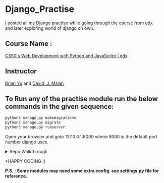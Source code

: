 # Django_Practise
I posted all my Django practise while going through the course from [edx](https://edx.org) and later exploring world of django on own. 

## Course Name :
[CS50's Web Development with Python and JavaScript | edx](https://www.edx.org/course/cs50s-web-programming-with-python-and-javascript)
## Instructor
[Brian Yu](https://www.edx.org/bio/brian-yu) and [David. J. Malan](https://www.edx.org/bio/david-j-malan)
     
## To Run any of the practise module run the below commands in the given sequence:
```python
python3 manage.py makemigrations
python3 manage.py migrate
python3 manage.py runserver
```
Open your browser and goto 127.0.0.1:8000 where 8000 is the default port number django uses.

<details>
<summary>Repo Walkthrough</summary>
 
 - practise00 : Hello world in Django i.e rendering returning HTML response from views.
 - practise01 : Rendering returning HTML file from templates and using models/DB in Django.
 - practise02 : Renderin multiple HTML templtes and Linking them to each other.
 - practise03 : Intro to Django version of jinja2 i.e Django Template Language (DTL) and Loading Static files like css and js.
 - practise04 : Form in Django (Typical way).
 - practise05 : Form in Django (Django Forms Way).
 - practise06 : Handeling media files in Django.
 - practise07 : Introduction to Class Based View in Django.
 - practise08 : User Registration and individual content management.
 - practise09 : Social authentication integrated in project (google authentication) [Referred Blog](https://medium.com/@whizzoe/in-5-mins-set-up-google-login-to-sign-up-users-on-django-e71d5c38f5d5)
 - practise10 : Sending mail using SMTP server ( HOST : gmail )
</details>

*HAPPY CODING :)

__P.S. : Some modules may need some extra config. see settings.py file for reference.__
